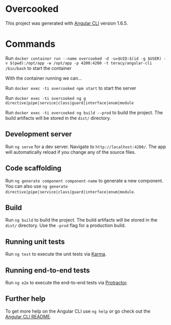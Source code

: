# Overcooked

This project was generated with [Angular CLI](https://github.com/angular/angular-cli) version 1.6.5.

# Commands

Run `docker container run --name overcooked -d -u=$UID:$(id -g $USER) -v $(pwd):/opt/app -w /opt/app -p 4200:4200 -t teracy/angular-cli /bin/bash` to start the container

With the container running we can...

Run `docker exec -ti overcooked npm start` to start the server

Run `docker exec -ti overcooked ng g directive|pipe|service|class|guard|interface|enum|module`

Run `docker exec -ti overcooked ng build --prod` to build the project. The build artifacts will be stored in the `dist/` directory.


## Development server

Run `ng serve` for a dev server. Navigate to `http://localhost:4200/`. The app will automatically reload if you change any of the source files.

## Code scaffolding

Run `ng generate component component-name` to generate a new component. You can also use `ng generate directive|pipe|service|class|guard|interface|enum|module`.

## Build

Run `ng build` to build the project. The build artifacts will be stored in the `dist/` directory. Use the `-prod` flag for a production build.

## Running unit tests

Run `ng test` to execute the unit tests via [Karma](https://karma-runner.github.io).

## Running end-to-end tests

Run `ng e2e` to execute the end-to-end tests via [Protractor](http://www.protractortest.org/).

## Further help

To get more help on the Angular CLI use `ng help` or go check out the [Angular CLI README](https://github.com/angular/angular-cli/blob/master/README.md).
